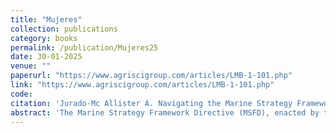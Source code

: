 ```yaml
---
title: "Mujeres"
collection: publications
category: books
permalink: /publication/Mujeres25
date: 30-01-2025
venue: ""
paperurl: "https://www.agriscigroup.com/articles/LMB-1-101.php"
link: "https://www.agriscigroup.com/articles/LMB-1-101.php"
code: 
citation: 'Jurado-Mc Allister A. Navigating the Marine Strategy Framework Directive D11: Updates on Threshold Values and Future Perspectives. Lead Mar Biol. 2024; 1(1): 001-005'   
abstract: 'The Marine Strategy Framework Directive (MSFD), enacted by the European Union in 2008, seeks to achieve a Good Environmental Status (GES) for European seas through 11 qualitative descriptors. This paper specifically examines Descriptor 11 (D11), which focuses on the impact of anthropogenic noise on marine ecosystems. Despite significant advancements and extensive work done by expert groups and researchers to establish methodologies for assessing this issue, critical gaps remain, such as the effects of anthropogenic noise on many marine species, including cetaceans. As the second MSFD cycle concludes, this paper emphasizes the need for further research on other forms of energy, such as electromagnetic fields, and advocates for standardized approaches, including a unified Level of Onset of Adverse Biological Effects (LOBE) for species and habitat.'
---
```

